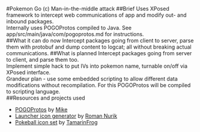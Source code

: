 #Pokemon Go (c) Man-in-the-middle attack
##Brief
Uses XPosed framework to intercept web communications of app and modify out- and inbound packages.<br>
Internally uses POGOProtos compiled to Java. See app/src/main/java/com/pogoprotos.md for instructions.<br>
##What it can do now
Intercept packages going from client to server, parse them with protobuf and dump content to logcat; all without breaking actual communications.
##What is planned
Intercept packages going from server to client, and parse them too.<br>
Implement simple hack to put IVs into pokemon name, turnable on/off via XPosed interface.<br>
Grandeur plan - use some embedded scripting to allow different data modifications without recompilation. For this POGOProtos will be compiled to scripting language.<br>
##Resources and projects used
* [POGOProtos](https://github.com/AeonLucid/POGOProtos) by [Mike](https://github.com/AeonLucid)
* [Launcher icon generator](https://romannurik.github.io/AndroidAssetStudio/index.html) by [Roman Nurik](https://github.com/romannurik)
* [Pokeball icon set](http://tamarinfrog.deviantart.com/art/All-Poke-Balls-Free-Icons-368996730) by [TamarinFrog](http://tamarinfrog.deviantart.com/)
